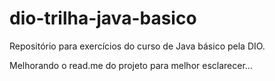 # dio-trilha-java-basico
Repositório para exercícios do curso de Java básico pela DIO.

Melhorando o read.me do projeto para melhor esclarecer...
